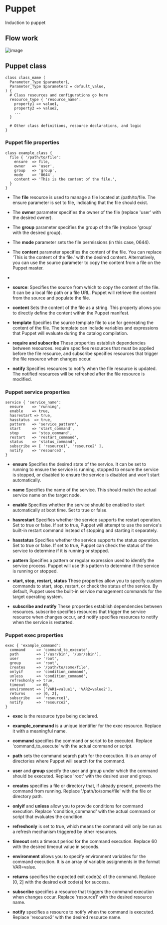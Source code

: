 # Puppet
Induction to puppet 
## Flow work

![image](https://github.com/angelicamacias/Puppet/assets/114703394/bc65138f-90b7-4c6b-aeef-6d4862a49190)


## Puppet class
```
class class_name (
  Parameter_Type $parameter1,
  Parameter_Type $parameter2 = default_value,
) {
  # Class resources and configurations go here
  resource_type { 'resource_name':
    property1 => value1,
    property2 => value2,
    ...
  }

  # Other class definitions, resource declarations, and logic
}
```

### Puppet file properties
```
class example_class {
  file { '/path/to/file':
    ensure  => file,
    owner   => 'user',
    group   => 'group',
    mode    => '0644',
    content => 'This is the content of the file.',
  }
}
```

- The **file** resource is used to manage a file located at /path/to/file. The ensure parameter is set to file, indicating that the file should exist.

- The **owner** parameter specifies the owner of the file (replace 'user' with the desired owner).

- The **group** parameter specifies the group of the file (replace 'group' with the desired group).

- The **mode** parameter sets the file permissions (in this case, 0644).

- The **content** parameter specifies the content of the file. You can replace 'This is the content of the file.' with the desired content. Alternatively, you can use the source parameter to copy the content from a file on the Puppet master.
- 
- **source**: Specifies the source from which to copy the content of the file. It can be a local file path or a file URL. Puppet will retrieve the content from the source and populate the file.

- **content** Sets the content of the file as a string. This property allows you to directly define the content within the Puppet manifest.

- **template** Specifies the source template file to use for generating the content of the file. The template can include variables and expressions that Puppet will evaluate during the catalog compilation.

- **require and subscribe** These properties establish dependencies between resources. require specifies resources that must be applied before the file resource, and subscribe specifies resources that trigger the file resource when changes occur.

- **notify** Specifies resources to notify when the file resource is updated. The notified resources will be refreshed after the file resource is modified.

### Puppet service properties
```
service { 'service_name':
  ensure    => 'running',
  enable    => true,
  hasrestart => true,
  hasstatus  => true,
  pattern   => 'service_pattern',
  start     => 'start_command',
  stop      => 'stop_command',
  restart   => 'restart_command',
  status    => 'status_command',
  subscribe => [ 'resource1', 'resource2' ],
  notify    => 'resource3',
}
```

- **ensure** Specifies the desired state of the service. It can be set to running to ensure the service is running, stopped to ensure the service is stopped, or disabled to ensure the service is disabled and won't start automatically.

- **name** Specifies the name of the service. This should match the actual service name on the target node.

- **enable** Specifies whether the service should be enabled to start automatically at boot time. Set to true or false.

- **hasrestart** Specifies whether the service supports the restart operation. Set to true or false. If set to true, Puppet will attempt to use the service's built-in restart command instead of stopping and starting it separately.

- **hasstatus** Specifies whether the service supports the status operation. Set to true or false. If set to true, Puppet can check the status of the service to determine if it is running or stopped.

- **pattern** Specifies a pattern or regular expression used to identify the service process. Puppet will use this pattern to determine if the service is running or stopped.

- **start, stop, restart, status** These properties allow you to specify custom commands to start, stop, restart, or check the status of the service. By default, Puppet uses the built-in service management commands for the target operating system.

- **subscribe and notify** These properties establish dependencies between resources. subscribe specifies resources that trigger the service resource when changes occur, and notify specifies resources to notify when the service is restarted.

### Puppet exec properties 
```
exec { 'example_command':
  command     => 'command_to_execute',
  path        => ['/usr/bin', '/usr/sbin'],
  user        => 'root',
  group       => 'root',
  creates     => '/path/to/some/file',
  onlyif      => 'condition_command',
  unless      => 'condition_command',
  refreshonly => true,
  timeout     => 60,
  environment => ['VAR1=value1', 'VAR2=value2'],
  returns     => [0, 2],
  subscribe   => 'resource1',
  notify      => 'resource2',
}
```


- **exec** is the resource type being declared.

- **example_command** is a unique identifier for the exec resource. Replace it with a meaningful name.

- **command** specifies the command or script to be executed. Replace 'command_to_execute' with the actual command or script.

- **path** sets the command search path for the execution. It is an array of directories where Puppet will search for the command.

- **user** and **group** specify the user and group under which the command should be executed. Replace 'root' with the desired user and group.

- **creates** specifies a file or directory that, if already present, prevents the command from running. Replace '/path/to/some/file' with the file or directory path.

- **onlyif** and **unless** allow you to provide conditions for command execution. Replace 'condition_command' with the actual command or script that evaluates the condition.

- **refreshonly** is set to true, which means the command will only be run as a refresh mechanism triggered by other resources.

- **timeout** sets a timeout period for the command execution. Replace 60 with the desired timeout value in seconds.

- **environment** allows you to specify environment variables for the command execution. It is an array of variable assignments in the format VAR=value.

- **returns** specifies the expected exit code(s) of the command. Replace [0, 2] with the desired exit code(s) for success.

- **subscribe** specifies a resource that triggers the command execution when changes occur. Replace 'resource1' with the desired resource name.

- **notify** specifies a resource to notify when the command is executed. Replace 'resource2' with the desired resource name.
